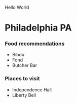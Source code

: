 

Hello World

# Philadelphia PA

### Food recommendations
 - Bibou
 - Fond
 - Butcher Bar
 
 
### Places to visit
 - Independence Hall
 - Liberty Bell
 
